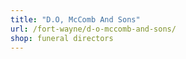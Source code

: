 ```yaml
---
title: "D.O, McComb And Sons"
url: /fort-wayne/d-o-mccomb-and-sons/
shop: funeral directors
---
```

